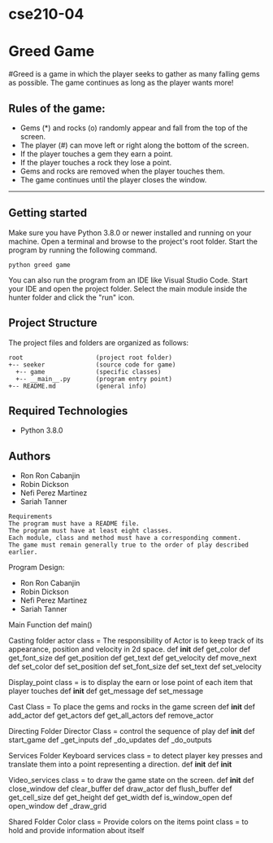 # cse210-04
# Greed Game
#Greed is a game in which the player seeks to gather as many falling gems as possible. The game continues as long as the player wants more!

## Rules of the game:
* Gems (*) and rocks (o) randomly appear and fall from the top of the screen.
* The player (#) can move left or right along the bottom of the screen.
* If the player touches a gem they earn a point.
* If the player touches a rock they lose a point.
* Gems and rocks are removed when the player touches them.
* The game continues until the player closes the window.
----
## Getting started
Make sure you have Python 3.8.0 or newer installed and running on your machine. Open a terminal and browse to the project's root folder. Start the program by running the following command.

```
python greed game
```
You can also run the program from an IDE like Visual Studio Code. Start your IDE and open the project folder. Select the main module inside the hunter folder and click the "run" icon.

## Project Structure
The project files and folders are organized as follows:
```
root                    (project root folder)
+-- seeker              (source code for game)
  +-- game              (specific classes)
  +-- __main__.py       (program entry point)
+-- README.md           (general info)
```

## Required Technologies
* Python 3.8.0


## Authors
* Ron Ron Cabanjin
* Robin Dickson
* Nefi Perez Martinez
* Sariah Tanner

```
Requirements
The program must have a README file.
The program must have at least eight classes.
Each module, class and method must have a corresponding comment.
The game must remain generally true to the order of play described earlier.
```

Program Design:
* Ron Ron Cabanjin
* Robin Dickson
* Nefi Perez Martinez
* Sariah Tanner

Main Function
  def main()
  

Casting folder
actor class = The responsibility of Actor is to keep track of its appearance, position and velocity in 2d space.
  def __init__
  def get_color
  def get_font_size
  def get_position
  def get_text
  def get_velocity
  def move_next
  def set_color
  def set_position
  def set_font_size
  def set_text
  def set_velocity
  
  
Display_point class = is to display the earn or lose point of each item that player touches 
  def __init__
  def get_message
  def set_message
  
  
Cast Class = To place the gems and rocks in the game screen
  def __init__
  def add_actor
  def get_actors
  def get_all_actors
  def remove_actor
  
  
Directing Folder
Director Class = control the sequence of play
  def __init__
  def start_game
  def _get_inputs
  def _do_updates
  def _do_outputs
  
Services Folder
  Keyboard services class = to detect player key presses and translate them into  a point representing a direction.
    def __init__
    def __init__
  
  Video_services class = to draw the game state on the screen. 
    def __init__
    def close_window
    def clear_buffer
    def draw_actor
    def flush_buffer
    def get_cell_size
    def get_height
    def get_width
    def is_window_open
    def open_window
    def _draw_grid
 
 Shared Folder
 Color class = Provide colors on the items
 point class = to hold and provide information about itself
    
